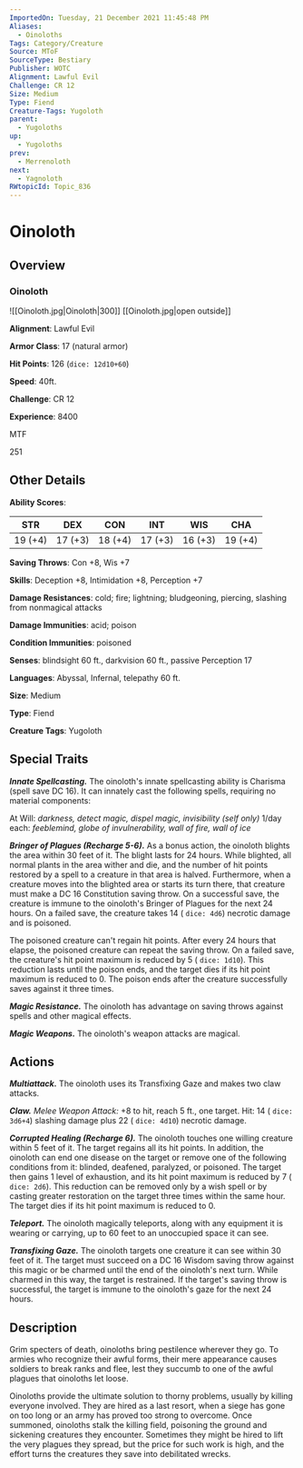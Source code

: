 ```yaml
---
ImportedOn: Tuesday, 21 December 2021 11:45:48 PM
Aliases:
  - Oinoloths
Tags: Category/Creature
Source: MToF
SourceType: Bestiary
Publisher: WOTC
Alignment: Lawful Evil
Challenge: CR 12
Size: Medium
Type: Fiend
Creature-Tags: Yugoloth
parent:
  - Yugoloths
up:
  - Yugoloths
prev:
  - Merrenoloth
next:
  - Yagnoloth
RWtopicId: Topic_836
---
```

# Oinoloth
## Overview
### Oinoloth
![[Oinoloth.jpg|Oinoloth|300]]
[[Oinoloth.jpg|open outside]]

**Alignment**: Lawful Evil

**Armor Class**: 17 (natural armor)

**Hit Points**: 126 (`dice: 12d10+60`)

**Speed**: 40ft.

**Challenge**: CR 12

**Experience**: 8400

MTF

251

## Other Details
**Ability Scores**:

| **STR** | **DEX** | **CON** | **INT** | **WIS** | **CHA** |
|---|---|---|---|---|---|
| 19 (+4) | 17 (+3) | 18 (+4) | 17 (+3) | 16 (+3) | 19 (+4) |

**Saving Throws**: Con +8, Wis +7

**Skills**: Deception +8, Intimidation +8, Perception +7

**Damage Resistances**: cold; fire; lightning; bludgeoning, piercing, slashing from nonmagical attacks

**Damage Immunities**: acid; poison

**Condition Immunities**: poisoned

**Senses**: blindsight 60 ft., darkvision 60 ft., passive Perception 17

**Languages**: Abyssal, Infernal, telepathy 60 ft.

**Size**: Medium

**Type**: Fiend

**Creature Tags**: Yugoloth

## Special Traits
***Innate Spellcasting.*** The oinoloth's innate spellcasting ability is Charisma (spell save DC 16). It can innately cast the following spells, requiring no material components:

At Will: *darkness, detect magic, dispel magic, invisibility (self only)*
1/day each: *feeblemind, globe of invulnerability, wall of fire, wall of ice*

***Bringer of Plagues (Recharge 5-6).*** As a bonus action, the oinoloth blights the area within 30 feet of it. The blight lasts for 24 hours. While blighted, all normal plants in the area wither and die, and the number of hit points restored by a spell to a creature in that area is halved.
Furthermore, when a creature moves into the blighted area or starts its turn there, that creature must make a DC 16 Constitution saving throw. On a successful save, the creature is immune to the oinoloth's Bringer of Plagues for the next 24 hours. On a failed save, the creature takes 14 ( `dice: 4d6`) necrotic damage and is poisoned.

The poisoned creature can't regain hit points. After every 24 hours that elapse, the poisoned creature can repeat the saving throw. On a failed save, the creature's hit point maximum is reduced by 5 ( `dice: 1d10`). This reduction lasts until the poison ends, and the target dies if its hit point maximum is reduced to 0. The poison ends after the creature successfully saves against it three times.

***Magic Resistance.*** The oinoloth has advantage on saving throws against spells and other magical effects.

***Magic Weapons.*** The oinoloth's weapon attacks are magical.

## Actions
***Multiattack.*** The oinoloth uses its Transfixing Gaze and makes two claw attacks.

***Claw.** Melee Weapon Attack:* +8 to hit, reach 5 ft., one target. Hit: 14 ( `dice: 3d6+4`) slashing damage plus 22 ( `dice: 4d10`) necrotic damage.

***Corrupted Healing (Recharge 6).*** The oinoloth touches one willing creature within 5 feet of it. The target regains all its hit points. In addition, the oinoloth can end one disease on the target or remove one of the following conditions from it: blinded, deafened, paralyzed, or poisoned. The target then gains 1 level of exhaustion, and its hit point maximum is reduced by 7 ( `dice: 2d6`). This reduction can be removed only by a wish spell or by casting greater restoration on the target three times within the same hour. The target dies if its hit point maximum is reduced to 0.

***Teleport.*** The oinoloth magically teleports, along with any equipment it is wearing or carrying, up to 60 feet to an unoccupied space it can see.

***Transfixing Gaze.*** The oinoloth targets one creature it can see within 30 feet of it. The target must succeed on a DC 16 Wisdom saving throw against this magic or be charmed until the end of the oinoloth's next turn. While charmed in this way, the target is restrained. If the target's saving throw is successful, the target is immune to the oinoloth's gaze for the next 24 hours.

## Description
Grim specters of death, oinoloths bring pestilence wherever they go. To armies who recognize their awful forms, their mere appearance causes soldiers to break ranks and flee, lest they succumb to one of the awful plagues that oinoloths let loose.

Oinoloths provide the ultimate solution to thorny problems, usually by killing everyone involved. They are hired as a last resort, when a siege has gone on too long or an army has proved too strong to overcome. Once summoned, oinoloths stalk the killing field, poisoning the ground and sickening creatures they encounter. Sometimes they might be hired to lift the very plagues they spread, but the price for such work is high, and the effort turns the creatures they save into debilitated wrecks.

